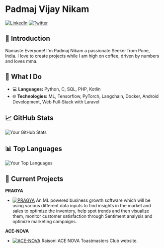 # Padmaj Vijay Nikam

[![LinkedIn](https://img.shields.io/badge/LinkedIn-Profile-blue)](https://www.linkedin.com/in/nikampadmaj/)
[![Twitter](https://img.shields.io/badge/Twitter-Profile-green)](https://twitter.com/NikamPadmaj)

## 👋 Introduction

Namaste Everyone! I'm Padmaj Nikam a passionate Seeker from Pune, India. I love to create projects while I am high on coffee, driven by numbers and loves mma.

## 🚀 What I Do

- 💻 **Languages:** Python, C, SQL, PHP, Kotlin
- 🌐 **Technologies:** ML, Tensorflow, PyTorch, Langchain, Docker, Android Development, Web Full-Stack with Laravel

## 📈 GitHub Stats

![Your GitHub Stats](https://github-readme-stats.vercel.app/api?username=Padmaj-Nikam&show_icons=true)

## 📊 Top Languages

![Your Top Languages](https://github-readme-stats.vercel.app/api/top-langs/?username=Padmaj-Nikam&layout=compact)

## 🌱 Current Projects

**PRAGYA**
- [![PRAGYA](https://img.shields.io/badge/Project%201-Link-success)](https://github.com/Padmaj-Nikam/PRAGYA) An ML powered business growth software  which will be using various different data inputs to find insights in the market and sales to optimize the inventory, help spot trends and then visualize them, monitor customer satisfaction through Sentiment analysis and optimize marketing campaigns.

**ACE-NOVA**
- [![ACE-NOVA](https://img.shields.io/badge/Project%202-Link-important)](https://github.com/varmor/ace-nova) Raisoni ACE NOVA Toastmasters Club website.

